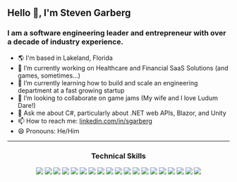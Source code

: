 <h2>Hello 👋, I'm Steven Garberg</h2>
<h3>I am a software engineering leader and entrepreneur with over a decade of industry experience.</h3>

- 🌎 I'm based in Lakeland, Florida
- 🔭 I’m currently working on Healthcare and Financial SaaS Solutions (and games, sometimes...)
- 🌱 I’m currently learning how to build and scale an engineering department at a fast growing startup
- 👯 I’m looking to collaborate on game jams (My wife and I love Ludum Dare!)
- 💬 Ask me about C#, particularly about .NET web APIs, Blazor, and Unity
- 📫 How to reach me: <a href="https://www.linkedin.com/in/sgarberg/" target="_blank">linkedin.com/in/sgarberg</a>
- 😄 Pronouns: He/Him

<hr>

<div align="center">
 <h3>Technical Skills</h3>
 <img src="https://img.shields.io/badge/HTML5%20-%23E34F26.svg?&style=for-the-badge&logo=html5&logoColor=white&style=flat">
 <img src="https://img.shields.io/badge/CSS3%20-%231572B6.svg?&style=for-the-badge&logo=css3&logoColor=white&style=flat">
 <img src="https://img.shields.io/badge/Bootstrap-563D7C?style=for-the-badge&logo=bootstrap&logoColor=white&style=flat">
 <img src="https://img.shields.io/badge/JavaScript%20-%23323330.svg?&style=for-the-badge&logo=javascript&logoColor=%23F7DF1E&style=flat">
 <img src="https://img.shields.io/badge/jQuery%20-%230769AD.svg?logo=jquery&logoColor=#0769AD&style=flat">
 <img src="https://img.shields.io/badge/Rider-000000?style=for-the-badge&logo=Rider&logoColor=white&style=flat">
 <img src="https://img.shields.io/badge/microsoft%20azure-0089D6?style=for-the-badge&logo=microsoft-azure&logoColor=white&style=flat">
 <img src="https://img.shields.io/badge/Cloudflare-F38020?style=for-the-badge&logo=Cloudflare&logoColor=white&style=flat">
 <img src="https://img.shields.io/badge/Amazon_AWS-FF9900?style=for-the-badge&logo=amazonaws&logoColor=white&style=flat">
 <img src="https://img.shields.io/badge/Twilio-F22F46?style=for-the-badge&logo=Twilio&logoColor=white&style=flat">
 <img src="https://img.shields.io/badge/Microsoft%20SQL%20Server-CC2927?style=for-the-badge&logo=microsoft%20sql%20server&logoColor=white&style=flat">
 <img src="https://img.shields.io/badge/MongoDB-4EA94B?style=for-the-badge&logo=mongodb&logoColor=white&style=flat">
 <img src="https://img.shields.io/badge/PostgreSQL-316192?style=for-the-badge&logo=postgresql&logoColor=whit&style=flate">
 <img src="https://img.shields.io/badge/redis-%23DD0031.svg?&style=for-the-badge&logo=redis&logoColor=white&style=flat">
 <img src="https://img.shields.io/badge/Visual_Studio-5C2D91?style=for-the-badge&logo=visual%20studio&logoColor=white&style=flat">
 <img src="https://img.shields.io/badge/Visual_Studio_Code-0078D4?style=for-the-badge&logo=visual%20studio%20code&logoColor=white&style=flat">
 <img src="https://img.shields.io/badge/.NET-5C2D91?style=for-the-badge&logo=.net&logoColor=white&style=flat">
 <img src="https://img.shields.io/badge/C%23-239120?style=for-the-badge&logo=c-sharp&logoColor=white&style=flat">
 <img src="https://img.shields.io/badge/Lua-2C2D72?style=for-the-badge&logo=lua&logoColor=white&style=flat">
</div>
